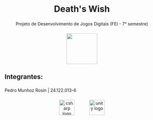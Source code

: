 <h1 align="center">Death's Wish</h1>

###

<p align="center">Projeto de Desenvolvimento de Jogos Digitais (FEI - 7° semestre)</p>

###

<div align="center">
  <img height="100" src="https://upload.wikimedia.org/wikipedia/commons/c/c4/Unity_2021.svg"  />
</div>

###

<h2 align="left">Integrantes:</h2>

###

<p align="left">Pedro Munhoz Rosin | 24.122.013-6</p>


###


<div align="center">
  <img src="https://cdn.jsdelivr.net/gh/devicons/devicon/icons/csharp/csharp-original.svg" height="50" alt="csharp logo"  />
  <img width="40" />
  <img src="https://cdn.jsdelivr.net/gh/devicons/devicon/icons/unity/unity-original.svg" height="50" alt="unity logo"  />
</div>

###
